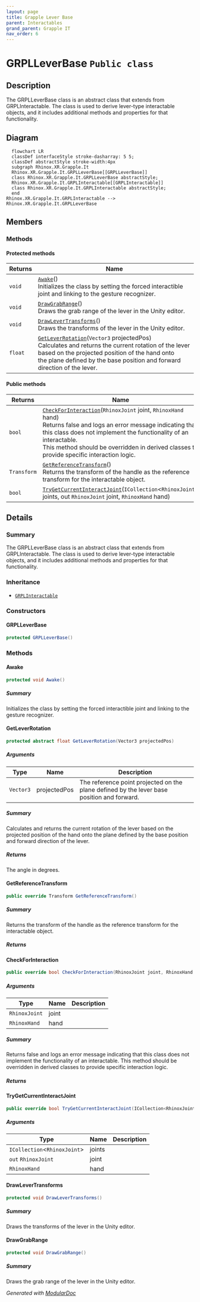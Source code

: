 ```yaml
---
layout: page
title: Grapple Lever Base
parent: Interactables
grand_parent: Grapple IT
nav_order: 6
---
```


# GRPLLeverBase `Public class`

## Description

The GRPLLeverBase class is an abstract class that extends from GRPLInteractable. The class is used to derive lever-type
interactable objects, and it includes additional methods and properties
for that functionality.

## Diagram

```mermaid
  flowchart LR
  classDef interfaceStyle stroke-dasharray: 5 5;
  classDef abstractStyle stroke-width:4px
  subgraph Rhinox.XR.Grapple.It
  Rhinox.XR.Grapple.It.GRPLLeverBase[[GRPLLeverBase]]
  class Rhinox.XR.Grapple.It.GRPLLeverBase abstractStyle;
  Rhinox.XR.Grapple.It.GRPLInteractable[[GRPLInteractable]]
  class Rhinox.XR.Grapple.It.GRPLInteractable abstractStyle;
  end
Rhinox.XR.Grapple.It.GRPLInteractable --> Rhinox.XR.Grapple.It.GRPLLeverBase
```

## Members

### Methods

#### Protected  methods

| Returns | Name                                                                                                                                                                                                                                                                   |
|---------|------------------------------------------------------------------------------------------------------------------------------------------------------------------------------------------------------------------------------------------------------------------------|
| `void`  | [`Awake`](#awake)()<br>Initializes the class by setting the forced interactible joint and linking to the gesture recognizer.                                                                                                                                           |
| `void`  | [`DrawGrabRange`](#drawgrabrange)()<br>Draws the grab range of the lever in the Unity editor.                                                                                                                                                                          |
| `void`  | [`DrawLeverTransforms`](#drawlevertransforms)()<br>Draws the transforms of the lever in the Unity editor.                                                                                                                                                              |
| `float` | [`GetLeverRotation`](#getleverrotation)(`Vector3` projectedPos)<br>Calculates and returns the current rotation of the lever based on the projected position of the hand onto<br>            the plane defined by the base position and forward direction of the lever. |

#### Public  methods

| Returns     | Name                                                                                                                                                                                                                                                                                                                           |
|-------------|--------------------------------------------------------------------------------------------------------------------------------------------------------------------------------------------------------------------------------------------------------------------------------------------------------------------------------|
| `bool`      | [`CheckForInteraction`](#checkforinteraction)(`RhinoxJoint` joint, `RhinoxHand` hand)<br>Returns false and logs an error message indicating that this class does not implement the functionality of an interactable.<br>            This method should be overridden in derived classes to provide specific interaction logic. |
| `Transform` | [`GetReferenceTransform`](#getreferencetransform)()<br>Returns the transform of the handle as the reference transform for the interactable object.                                                                                                                                                                             |
| `bool`      | [`TryGetCurrentInteractJoint`](#trygetcurrentinteractjoint)(`ICollection`&lt;`RhinoxJoint`&gt; joints, out `RhinoxJoint` joint, `RhinoxHand` hand)                                                                                                                                                                             |

## Details

### Summary

The GRPLLeverBase class is an abstract class that extends from GRPLInteractable. The class is used to derive lever-type
interactable objects, and it includes additional methods and properties
for that functionality.

### Inheritance

- [
  `GRPLInteractable`
  ](./rhinoxxrgrappleit-GRPLInteractable)

### Constructors

#### GRPLLeverBase

```csharp
protected GRPLLeverBase()
```

### Methods

#### Awake

```csharp
protected void Awake()
```

##### Summary

Initializes the class by setting the forced interactible joint and linking to the gesture recognizer.

#### GetLeverRotation

```csharp
protected abstract float GetLeverRotation(Vector3 projectedPos)
```

##### Arguments

| Type      | Name         | Description                                                                                |
|-----------|--------------|--------------------------------------------------------------------------------------------|
| `Vector3` | projectedPos | The reference point projected on the plane defined by the lever base position and forward. |

##### Summary

Calculates and returns the current rotation of the lever based on the projected position of the hand onto
the plane defined by the base position and forward direction of the lever.

##### Returns

The angle in degrees.

#### GetReferenceTransform

```csharp
public override Transform GetReferenceTransform()
```

##### Summary

Returns the transform of the handle as the reference transform for the interactable object.

##### Returns

#### CheckForInteraction

```csharp
public override bool CheckForInteraction(RhinoxJoint joint, RhinoxHand hand)
```

##### Arguments

| Type          | Name  | Description |
|---------------|-------|-------------|
| `RhinoxJoint` | joint |             |
| `RhinoxHand`  | hand  |             |

##### Summary

Returns false and logs an error message indicating that this class does not implement the functionality of an
interactable.
This method should be overridden in derived classes to provide specific interaction logic.

##### Returns

#### TryGetCurrentInteractJoint

```csharp
public override bool TryGetCurrentInteractJoint(ICollection<RhinoxJoint> joints, out RhinoxJoint joint, RhinoxHand hand)
```

##### Arguments

| Type                               | Name   | Description |
|------------------------------------|--------|-------------|
| `ICollection`&lt;`RhinoxJoint`&gt; | joints |             |
| `out` `RhinoxJoint`                | joint  |             |
| `RhinoxHand`                       | hand   |             |

#### DrawLeverTransforms

```csharp
protected void DrawLeverTransforms()
```

##### Summary

Draws the transforms of the lever in the Unity editor.

#### DrawGrabRange

```csharp
protected void DrawGrabRange()
```

##### Summary

Draws the grab range of the lever in the Unity editor.

*Generated with* [*ModularDoc*](https://github.com/hailstorm75/ModularDoc)
